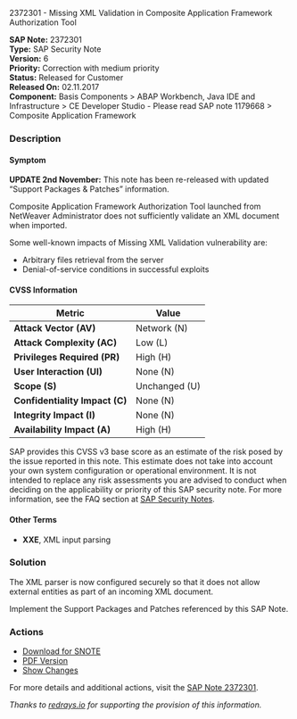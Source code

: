 2372301 - Missing XML Validation in Composite Application Framework Authorization Tool

**SAP Note:** 2372301  
**Type:** SAP Security Note  
**Version:** 6  
**Priority:** Correction with medium priority  
**Status:** Released for Customer  
**Released On:** 02.11.2017  
**Component:** Basis Components > ABAP Workbench, Java IDE and Infrastructure > CE Developer Studio - Please read SAP note 1179668 > Composite Application Framework

### Description

#### Symptom

**UPDATE 2nd November:** This note has been re-released with updated “Support Packages & Patches” information.

Composite Application Framework Authorization Tool launched from NetWeaver Administrator does not sufficiently validate an XML document when imported.

Some well-known impacts of Missing XML Validation vulnerability are:

- Arbitrary files retrieval from the server
- Denial-of-service conditions in successful exploits

#### CVSS Information

| Metric                          | Value         |
|---------------------------------|---------------|
| **Attack Vector (AV)**          | Network (N)   |
| **Attack Complexity (AC)**      | Low (L)       |
| **Privileges Required (PR)**    | High (H)      |
| **User Interaction (UI)**       | None (N)      |
| **Scope (S)**                   | Unchanged (U) |
| **Confidentiality Impact (C)**  | None (N)      |
| **Integrity Impact (I)**        | None (N)      |
| **Availability Impact (A)**     | High (H)      |

SAP provides this CVSS v3 base score as an estimate of the risk posed by the issue reported in this note. This estimate does not take into account your own system configuration or operational environment. It is not intended to replace any risk assessments you are advised to conduct when deciding on the applicability or priority of this SAP security note. For more information, see the FAQ section at [SAP Security Notes](https://support.sap.com/securitynotes).

#### Other Terms

- **XXE**, XML input parsing

### Solution

The XML parser is now configured securely so that it does not allow external entities as part of an incoming XML document.

Implement the Support Packages and Patches referenced by this SAP Note.

### Actions

- [Download for SNOTE](https://notesdownloads.sap.com/note/0040000018407402017)
- [PDF Version](https://userapps.support.sap.com/sap/support/sfm/notes/print/0002372301?language=en-US&token=005477994B35553F0AAF31010EF69C23)
- [Show Changes](https://me.sap.com/notesLatestChanges/0002372301/E/diff)

For more details and additional actions, visit the [SAP Note 2372301](https://me.sap.com/notes/0002372301).

_Thanks to [redrays.io](https://redrays.io) for supporting the provision of this information._